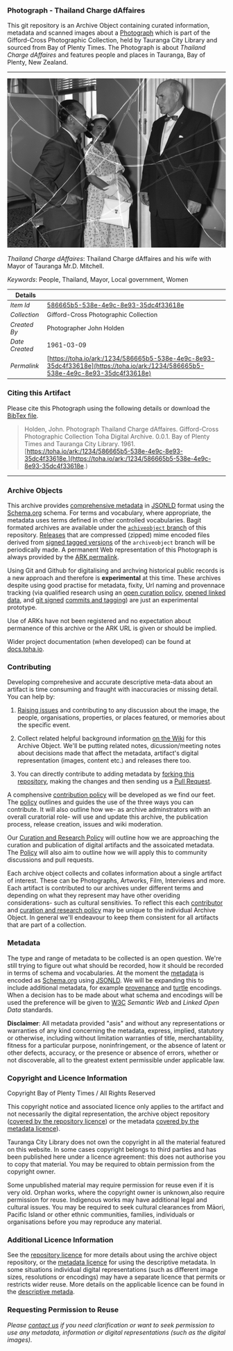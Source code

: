 ### Photograph - Thailand Charge dAffaires

This git repository is an Archive Object containing curated information, metadata and scanned images about a [Photograph](https://toha.io/ark:/1234/586665b5-538e-4e9c-8e93-35dc4f33618e) which is part of the Gifford-Cross Photographic Collection, held by Tauranga City Library and sourced from Bay of Plenty Times. The Photograph is about *Thailand Charge dAffaires* and features people and places in Tauranga, Bay of Plenty, New Zealand.

---

![Thailand Charge dAffaires](data/image/586665b5-538e-4e9c-8e93-35dc4f33618e.web.large.jpg)

*Thailand Charge dAffaires*: Thailand Charge dAffaires and his wife with Mayor of Tauranga Mr.D. Mitchell.

*Keywords*: People, Thailand, Mayor, Local government, Women

| Details       |         |
| ------------- | -------- |
| *Item Id*     | [586665b5-538e-4e9c-8e93-35dc4f33618e](https://toha.io/ark:/1234/586665b5-538e-4e9c-8e93-35dc4f33618e) |
| *Collection*  | Gifford-Cross Photographic Collection |
| *Created By*  | Photographer John Holden |
| *Date Created* | 1961-03-09 |
| *Permalink*   | [https://toha.io/ark:/1234/586665b5-538e-4e9c-8e93-35dc4f33618e](https://toha.io/ark:/1234/586665b5-538e-4e9c-8e93-35dc4f33618e) |

### Citing this Artifact

Please cite this Photograph using the following details or download the [BibTex file](metadata/reference.bib).

> Holden, John. Photograph Thailand Charge dAffaires. Gifford-Cross Photographic Collection Toha Digital Archive. 0.0.1. Bay of Plenty Times and Tauranga City Library. 1961.<br />
  [https://toha.io/ark:/1234/586665b5-538e-4e9c-8e93-35dc4f33618e.](https://toha.io/ark:/1234/586665b5-538e-4e9c-8e93-35dc4f33618e.)

---

### Archive Objects

This archive provides [comprehensive metadata](metadata/description.json) in [JSONLD](https://www.w3.org/TR/json-ld/) format using the [Schema.org](https://schema.org) schema. For terms and vocabulary, where appropriate, the metadata uses terms defined in other controlled vocabularies. Bagit formated archives are available under the [```achiveobject``` branch](https://github.com/tgalib/ao-586665b5-538e-4e9c-8e93-35dc4f33618e/tree/archiveobject) of this repository. [Releases](https://github.com/tgalib/ao-586665b5-538e-4e9c-8e93-35dc4f33618e/releases) that are compressed (zipped) mime encoded files derived from [signed tagged versions](https://git-scm.com/book/en/v2/Git-Basics-Tagging) of the ```archiveobject``` branch will be periodically made. A permanent Web representation of this Photograph is always provided by the [ARK permalink](https://toha.io/ark:/1234/586665b5-538e-4e9c-8e93-35dc4f33618e).

Using Git and Github for digitalising and archving historical public records is a new approach and therefore is **experimental** at this time. These archives despite using good practise for metadata, fixity, Url naming and provennace tracking (via qualified research using an [open curation policy](POLICY.md), [opened linked data](https://www.w3.org/standards/semanticweb/data), and [git signed](https://git-scm.com/book/en/v2/Git-Tools-Signing-Your-Work) [commits and tagging](https://github.com/blog/2144-gpg-signature-verification)) are just an experimental prototype.

Use of ARKs have not been registered and no expectation about permanence of this archive or the ARK URL is given or should be implied.

Wider project documentation (when developed) can be found at [docs.toha.io](https://docs.toha.io).

### Contributing

Developing comprehesive and accurate descriptive meta-data about an artifact is time consuming and fraught with inaccuracies or missing detail. You can help by:

1. [Raising issues](https://github.com/tgalib/ao-586665b5-538e-4e9c-8e93-35dc4f33618e/issues) and contributing to any discussion about the image, the people, organisations, properties, or places featured, or memories about the specific event.

2. Collect related helpful background information [on the Wiki](https://github.com/tgalib/ao-586665b5-538e-4e9c-8e93-35dc4f33618e/wiki) for this Archive Object. We'll be putting related notes, dicussion/meeting notes about decisions made that affect the metadata, artifact's digital representation (images, content etc.) and releases there too.

3. You can directly contribute to adding metadata by [forking this repository](https://help.github.com/articles/fork-a-repo/), making the changes and then sending us a [Pull Request](https://help.github.com/articles/creating-a-pull-request/).

A comphensive [contribution policy](CONTRIBUTOR.md) will be developed as we find our feet. The [policy](CONTRIBUTOR.md) outlines and guides the use of the three ways you can contribute. It will also outline how we- as archive adminstrators with an overall curatorial role- will use and update this archive, the publication process, release creation, issues and wiki moderation.

Our [Curation and Research Policy](POLICY.md) will outline how we are approaching the curation and publication of digital artifacts and the assoicated metadata. The [Policy](POLICY.md) will also aim to outline how we will apply this to community discussions and pull requests.

Each archive object collects and collates information about a single artifact of interest. These can be Photographs, Artworks, Film, Interviews and more. Each artifact is contributed to our archives under different terms and depending on what they represent may have other overiding considerations- such as cultural sensitivies. To reflect this each [contributor](CONTRIBUTOR.md) and [curation and research policy](POLICY.md) may be unique to the individual Archive Object. In general we'll endeavour to keep them consistent for all artifacts that are part of a collection.

### Metadata

The type and range of metadata to be collected is an open question. We're still trying to figure out what should be recorded, how it should be recorded in terms of schema and vocabularies. At the moment the [metadata](metadata/description.json) is encoded as [Schema.org](https://schema.org) using [JSONLD](https://www.w3.org/TR/json-ld/). We will be expanding this to include additional metadata, for example [provenance](https://www.w3.org/TR/prov-overview/) and [turtle](https://www.w3.org/TR/turtle/) encodings. When a decision has to be made about what schema and encodings will be used the preference will be given to [W3C](https://www.w3.org) *Semantic Web* and *Linked Open Data* standards.

**Disclaimer**: All metadata provided "as­is" and without any representations or warranties of any kind concerning the metadata, express, implied, statutory or otherwise, including without limitation warranties of title, merchantability, fitness for a particular purpose, non­infringement, or the absence of latent or other defects, accuracy, or the presence or absence of errors, whether or not discoverable, all to the greatest extent permissible under applicable law.

### Copyright and Licence Information

Copyright Bay of Plenty Times / All Rights Reserved

This copyright notice and associated licence only applies to the artifact and not necessarily the digital representation, the archive object repository ([covered by the repository licence](LICENSE.md)) or the metadata [covered by the metadata licence](metadata/LICENSE.md)).

Tauranga City Library does not own the copyright in all the material featured on this website. In some cases copyright belongs to third parties and has been published here under a licence agreement: this does not authorise you to copy that material. You may be required to obtain permission from the copyright owner.

Some unpublished material may require permission for reuse even if it is very old. Orphan works, where the copyright owner is unknown,also require permission for reuse. Indigenous works may have additional legal and cultural issues. You may be required to seek cultural clearances from Māori, Pacific Island or other ethnic communities, families, individuals or organisations before you may reproduce any material.

### Additional Licence Information

See the [repository licence](LICENSE.md) for more details about using the archive object repository, or the [metadata licence](metadata/LICENSE.md) for using the descriptive metadata. In some situations individual digital representations (such as different image sizes, resolutions or encodings) may have a separate licence that permits or restricts wider reuse. More details on the applicable licence can be found in the [descriptive metada](metadata/description.json).

### Requesting Permission to Reuse

*Please [contact us](mailto:licensing+readme@toha.io?subject=Query%20about%20licensing%20Photograph%20-%20Thailand%20Charge%20dAffaires%20586665b5-538e-4e9c-8e93-35dc4f33618e) if you need clarification or want to seek permission to use any metadata, information or digital representations (such as the digital images).*

